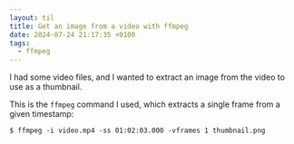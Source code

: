 ```yaml
---
layout: til
title: Get an image from a video with ffmpeg
date: 2024-07-24 21:17:35 +0100
tags:
  - ffmpeg
---
```

I had some video files, and I wanted to extract an image from the video to use as a thumbnail.

This is the `ffmpeg` command I used, which extracts a single frame from a given timestamp:

```console
$ ffmpeg -i video.mp4 -ss 01:02:03.000 -vframes 1 thumbnail.png
```
